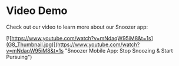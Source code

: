 # Video Demo

Check out our video to learn more about our Snoozer app: 

[![https://www.youtube.com/watch?v=mNdaqW95iM8&t=1s](G8_Thumbnail.jpg)](https://www.youtube.com/watch?v=mNdaqW95iM8&t=1s "Snoozer Mobile App: Stop Snoozing & Start Pursuing")
